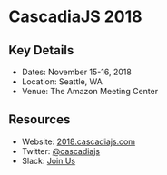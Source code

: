 # CascadiaJS 2018

## Key Details

* Dates: November 15-16, 2018
* Location: Seattle, WA
* Venue: The Amazon Meeting Center

## Resources

* Website: [2018.cascadiajs.com](http://2018.cascadiajs.com)
* Twitter: [@cascadiajs](https://twitter.com/cascadiajs)
* Slack: [Join Us](https://join.slack.com/t/cascadiajs/shared_invite/enQtMzcyMjkzMDk0NjQwLTc3YmJiMTk0NTZjNDBjMzg2YTMxNDA4Njk3YTgyZWY0MGM4NjVhZTI0YTUzYTRmYzRlNThhNTIxOGNkMDU1ZGU)
